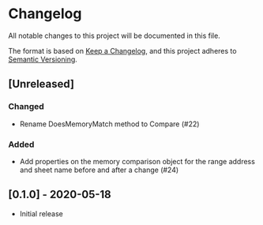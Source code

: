 # Changelog

All notable changes to this project will be documented in this file.

The format is based on [Keep a Changelog](https://keepachangelog.com/en/1.0.0/),
and this project adheres to [Semantic Versioning](https://semver.org/spec/v2.0.0.html).

## [Unreleased]

### Changed
- Rename DoesMemoryMatch method to Compare (#22)

### Added
- Add properties on the memory comparison object for the range address and sheet name before and after a change (#24)

## [0.1.0] - 2020-05-18

- Initial release
